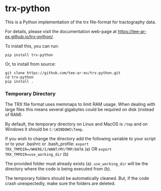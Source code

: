 # trx-python

This is a Python implementation of the trx file-format for tractography data.

For details, please visit the documentation web-page at https://tee-ar-ex.github.io/trx-python/.

To install this, you can run:

    pip install trx-python

Or, to install from source:

    git clone https://github.com/tee-ar-ex/trx-python.git
    cd trx-python
    pip install .

### Temporary Directory
The TRX file format uses memmaps to limit RAM usage. When dealing with large files this means several gigabytes could be required on disk (instead of RAM). 

By default, the temporary directory on Linux and MacOS is `/tmp` and on Windows it should be `C:\WINDOWS\Temp`.

If you wish to change the directory add the following variable to your script or to your .bashrc or .bash_profile:
`export TRX_TMPDIR=/WHERE/I/WANT/MY/TMP/DATA` (a)
OR
`export TRX_TMPDIR=use_working_dir` (b)

The provided folder must already exists (a). `use_working_dir` will be the directory where the code is being executed from (b).

The temporary folders should be automatically cleaned. But, if the code crash unexpectedly, make sure the folders are deleted.
